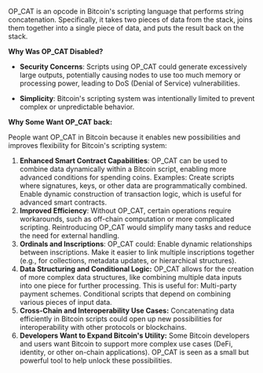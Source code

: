OP_CAT is an opcode in Bitcoin's scripting language that performs string concatenation. Specifically, it takes two pieces of data from the stack, joins them together into a single piece of data, and puts the result back on the stack.

**Why Was OP_CAT Disabled?**

- **Security Concerns**: Scripts using OP_CAT could generate excessively large outputs, potentially causing nodes to use too much memory or processing power, leading to DoS (Denial of Service) vulnerabilities.

- **Simplicity**: Bitcoin's scripting system was intentionally limited to prevent complex or unpredictable behavior.

**Why Some Want OP_CAT back:**

People want OP_CAT in Bitcoin because it enables new possibilities and improves flexibility for Bitcoin's scripting system:

1. **Enhanced Smart Contract Capabilities**: OP_CAT can be used to combine data dynamically within a Bitcoin script, enabling more advanced conditions for spending coins.
Examples:
Create scripts where signatures, keys, or other data are programmatically combined.
Enable dynamic construction of transaction logic, which is useful for advanced smart contracts.
2. **Improved Efficiency**: Without OP_CAT, certain operations require workarounds, such as off-chain computation or more complicated scripting. Reintroducing OP_CAT would simplify many tasks and reduce the need for external handling.
3. **Ordinals and Inscriptions**: OP_CAT could:
Enable dynamic relationships between inscriptions.
Make it easier to link multiple inscriptions together (e.g., for collections, metadata updates, or hierarchical structures).
4. **Data Structuring and Conditional Logic:**
OP_CAT allows for the creation of more complex data structures, like combining multiple data inputs into one piece for further processing. This is useful for:
Multi-party payment schemes.
Conditional scripts that depend on combining various pieces of input data.
5. **Cross-Chain and Interoperability Use Cases:**
Concatenating data efficiently in Bitcoin scripts could open up new possibilities for interoperability with other protocols or blockchains.
6. **Developers Want to Expand Bitcoin's Utility:**
Some Bitcoin developers and users want Bitcoin to support more complex use cases (DeFi, identity, or other on-chain applications). OP_CAT is seen as a small but powerful tool to help unlock these possibilities.
